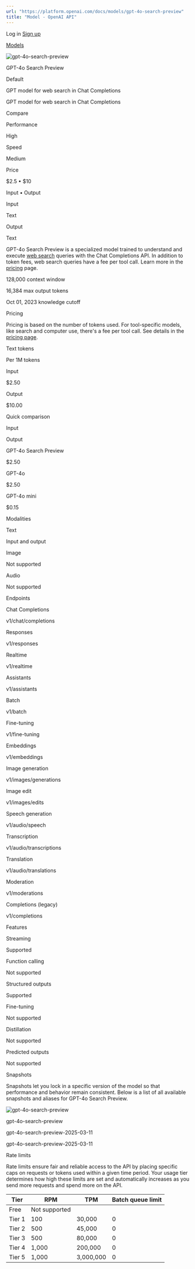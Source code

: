 ```yaml
---
url: "https://platform.openai.com/docs/models/gpt-4o-search-preview"
title: "Model - OpenAI API"
---
```


Log in [Sign up](https://platform.openai.com/signup)

[Models](https://platform.openai.com/docs/models)

![gpt-4o-search-preview](https://cdn.openai.com/API/docs/images/model-page/model-icons/gpt-4o-search-preview.png)

GPT-4o Search Preview

Default

GPT model for web search in Chat Completions

GPT model for web search in Chat Completions

Compare

Performance

High

Speed

Medium

Price

$2.5 • $10

Input • Output

Input

Text

Output

Text

GPT-4o Search Preview is a specialized model trained to understand and execute [web search](https://platform.openai.com/docs/guides/tools-web-search?api-mode=chat) queries with the Chat Completions API. In addition to token fees, web search queries have a fee per tool call. Learn more in the [pricing](https://platform.openai.com/docs/pricing) page.

128,000 context window

16,384 max output tokens

Oct 01, 2023 knowledge cutoff

Pricing

Pricing is based on the number of tokens used. For tool-specific models, like search and computer use, there's a fee per tool call. See details in the [pricing page](https://platform.openai.com/docs/pricing).

Text tokens

Per 1M tokens

Input

$2.50

Output

$10.00

Quick comparison

Input

Output

GPT-4o Search Preview

$2.50

GPT-4o

$2.50

GPT-4o mini

$0.15

Modalities

Text

Input and output

Image

Not supported

Audio

Not supported

Endpoints

Chat Completions

v1/chat/completions

Responses

v1/responses

Realtime

v1/realtime

Assistants

v1/assistants

Batch

v1/batch

Fine-tuning

v1/fine-tuning

Embeddings

v1/embeddings

Image generation

v1/images/generations

Image edit

v1/images/edits

Speech generation

v1/audio/speech

Transcription

v1/audio/transcriptions

Translation

v1/audio/translations

Moderation

v1/moderations

Completions (legacy)

v1/completions

Features

Streaming

Supported

Function calling

Not supported

Structured outputs

Supported

Fine-tuning

Not supported

Distillation

Not supported

Predicted outputs

Not supported

Snapshots

Snapshots let you lock in a specific version of the model so that performance and behavior remain consistent. Below is a list of all available snapshots and aliases for GPT-4o Search Preview.

![gpt-4o-search-preview](https://cdn.openai.com/API/docs/images/model-page/model-icons/gpt-4o-search-preview.png)

gpt-4o-search-preview

gpt-4o-search-preview-2025-03-11

gpt-4o-search-preview-2025-03-11

Rate limits

Rate limits ensure fair and reliable access to the API by placing specific caps on requests or tokens used within a given time period. Your usage tier determines how high these limits are set and automatically increases as you send more requests and spend more on the API.

| Tier | RPM | TPM | Batch queue limit |
| --- | --- | --- | --- |
| Free | Not supported |
| Tier 1 | 100 | 30,000 | 0 |
| Tier 2 | 500 | 45,000 | 0 |
| Tier 3 | 500 | 80,000 | 0 |
| Tier 4 | 1,000 | 200,000 | 0 |
| Tier 5 | 1,000 | 3,000,000 | 0 |